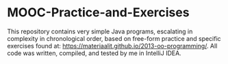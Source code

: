 # MOOC-Practice-and-Exercises

This repository contains very simple Java programs, escalating in complexity in chronological order, based on free-form practice and specific exercises found at: https://materiaalit.github.io/2013-oo-programming/.  All code was written, compiled, and tested by me in IntelliJ IDEA.
